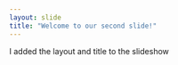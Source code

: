```yaml
---
layout: slide
title: "Welcome to our second slide!"
---
```

I added the layout and title to the slideshow
